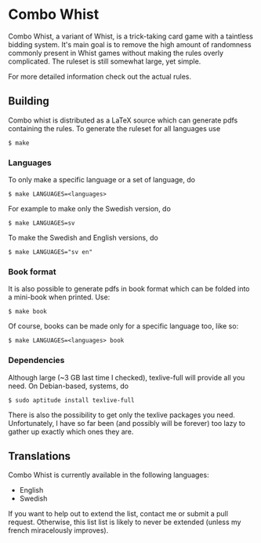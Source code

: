 # Combo Whist
Combo Whist, a variant of Whist, is a trick-taking card game with a taintless bidding system. It's main goal is to remove the high amount of randomness commonly present in Whist games without making the rules overly complicated. The ruleset is still somewhat large, yet simple.

For more detailed information check out the actual rules.

## Building
Combo whist is distributed as a LaTeX source which can generate pdfs containing the rules. To generate the ruleset for all languages use

	$ make

### Languages
To only make a specific language or a set of language, do

	$ make LANGUAGES=<languages>

For example to make only the Swedish version, do

	$ make LANGUAGES=sv

To make the Swedish and English versions, do

	$ make LANGUAGES="sv en"

### Book format
It is also possible to generate pdfs in book format which can be folded into a mini-book when printed. Use:

	$ make book

Of course, books can be made only for a specific language too, like so:

	$ make LANGUAGES=<languages> book

### Dependencies
Although large (~3 GB last time I checked), texlive-full will provide all you need. On Debian-based, systems, do

	$ sudo aptitude install texlive-full

There is also the possibility to get only the texlive packages you need. Unfortunately, I have so far been (and possibly will be forever) too lazy to gather up exactly which ones they are.

## Translations
Combo Whist is currently available in the following languages:

- English
- Swedish

If you want to help out to extend the list, contact me or submit a pull request. Otherwise, this list list is likely to never be extended (unless my french miracelously improves).
